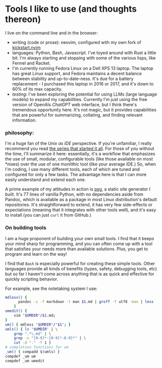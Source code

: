 # Tools I like to use (and thoughts thereon)

I live on the command line and in the browser:

* writing (code or prose): neovim, configured with my own fork of [kickstart.nvim](https://github.com/hendersonreed/kickstart.nvim)
* languages: Python, Bash, Javascript. I've toyed around with Rust a little bit. I'm always starting and stopping with some of the various lisps, like Fennel and Racket.
* I'm currently running Fedora Linux on a Dell XPS 13 laptop. The laptop has great Linux support, and Fedora maintains a decent balance between stability and up-to-date-ness. It's due for a battery replacement - I purchased this laptop in 2016 or 2017, and it's down to 60% of its max capacity.
* *testing*: I've been exploring the potential for using LLMs (large language models) to expand my capabilities. Currently I'm just using the free version of OpenAIs *ChatGPT* web interface, but I think there's tremendous opportunity here. It's not magic, but it provides capabilities that are powerful for summarizing, collating, and finding relevant information.


### philosophy:

I'm a huge fan of the *Unix as IDE* perspective. If you're unfamiliar, I really recommend you read [the series that started it all](https://sanctum.geek.nz/arabesque/series/unix-as-ide/). For those of you without the time, I'll summarize it here: essentially, it's a workflow that emphasizes the use of small, modular, configurable tools (like those available on most \*nixes) over the use of one monlithic tool (like your average IDE.) So, when I'm coding, I use many different tools, each of which are tuned and configured for only a few tasks. The advantage here is that I can more easily understand and extend each one.

A prime example of my attitudes in action is [psg](https://github.com/hendersonreed/psg), a static site generator I built. It's 77 lines of vanilla Python, with no dependencies aside from Pandoc, which is available as a package in most Linux distribution's default repositories. It's straightforward to extend, it has very few side-effects or expectations (meaning that it integrates with other tools well), and it's easy to install (you can just `curl` it from GitHub.)


### On building tools

I am a huge proponent of building your own small tools. I find that it keeps your mind sharp for programming, and you can often come up with a tool that satisfies your needs more than available solutions. Plus, you get to program and learn on the way!

I find that `Bash` is especially powerful for creating these simple tools. Other languages provide all kinds of benefits (types, safety, debugging tools, etc) but so far I haven't come across anything that is as quick and effective for quickly scripting behavior.

For example, see the notetaking system I use:

~~~ bash
mdless() {
      pandoc -s -f markdown -t man $1.md | groff -T utf8 -man | less
	}
umedit() {
	vim "$UMDIR"/$1.md;
}
um() { mdless "$UMDIR"/"$1"; }
umls() { ls "$UMDIR" | \
    grep ".*\.md" | \
	grep -v "[0-9]*-[0-9]*-0-9]*" | \
	cut -d "." -f 1 }
# completion functions for um
_um() { compadd $(umls) }
compdef _um um
compdef _um umedit
~~~

